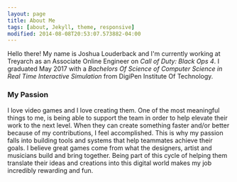 ```yaml
---
layout: page
title: About Me
tags: [about, Jekyll, theme, responsive]
modified: 2014-08-08T20:53:07.573882-04:00
---
```


Hello there! My name is Joshua Louderback and I'm currently working at Treyarch as an Associate Online Engineer on _Call of Duty: Black Ops 4_. I graduated May 2017 with a _Bachelors Of Science of Computer Science in Real Time Interactive Simulation_ from DigiPen Institute Of Technology. 

### My Passion ###

​I love video games and I love creating them. One of the most meaningful things to me, is being able to support the team in order to help elevate their work to the next level. When they can create something faster and/or better because of my contributions, I feel accomplished. This is why my passion falls into building tools and systems that help teammates achieve their goals. I believe great games come from what the designers, artist and musicians build and bring together. Being part of this cycle of helping them translate their ideas and creations into this digital world makes my job incredibly rewarding and fun.

